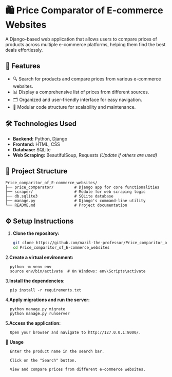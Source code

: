 # 🛍️ Price Comparator of E-commerce Websites

A Django-based web application that allows users to compare prices of products across multiple e-commerce platforms, helping them find the best deals effortlessly.

## 🚀 Features

- 🔍 Search for products and compare prices from various e-commerce websites.
- 📊 Display a comprehensive list of prices from different sources.
- 🗂️ Organized and user-friendly interface for easy navigation.
- 🧩 Modular code structure for scalability and maintenance.

## 🛠️ Technologies Used

- **Backend:** Python, Django
- **Frontend:** HTML, CSS
- **Database:** SQLite
- **Web Scraping:** BeautifulSoup, Requests *(Update if others are used)*

## 📁 Project Structure

```text
Price_comparitor_of_E-commerce_websites/
├── price_comparator/         # Django app for core functionalities
├── scraper/                  # Module for web scraping logic
├── db.sqlite3                # SQLite database
├── manage.py                 # Django's command-line utility
└── README.md                 # Project documentation
```

## ⚙️ Setup Instructions

1. **Clone the repository:**

   ```bash
   git clone https://github.com/nazil-the-professor/Price_comparitor_of_E-commerce_websites.git
   cd Price_comparitor_of_E-commerce_websites

2.**Create a virtual environment:**
```text
  python -m venv env
  source env/bin/activate  # On Windows: env\Scripts\activate
```
3.**Install the dependencies:**
```text
  pip install -r requirements.txt
```
4.**Apply migrations and run the server:**
```text
  python manage.py migrate
  python manage.py runserver
```
5.**Access the application:**
```text
  Open your browser and navigate to http://127.0.0.1:8000/.
```
🧪 **Usage**
```text
  Enter the product name in the search bar.

  Click on the "Search" button.

  View and compare prices from different e-commerce websites.
```
